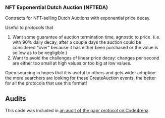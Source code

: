 ### NFT Exponential Dutch Auction (NFTEDA)

Contracts for NFT-selling Dutch Auctions with exponential price decay.

Useful to protocols that

1. Want some guarantee of auction termination time, agnostic to price. (i.e. with 90% daily decay, after a couple days the auction could be considered "over" because it has either been purchased or the value is so low as to be negligible.)
2. Want to avoid the challenges of linear price decay: changes per second are either too small at high values or too big at low values.

Open sourcing in hopes that it is useful to others and gets wider adoption: the more searchers are looking for these CreateAuction events, the better for all the protocols that use this format!

## Audits
This code was included in [an audit of the papr protocol on Code4rena](https://code4rena.com/reports/2022-12-backed/). 
